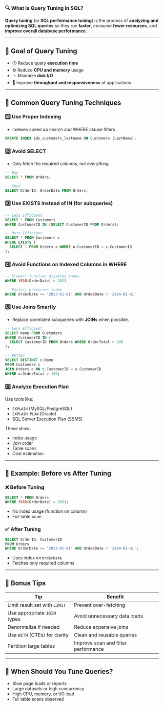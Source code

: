 ### 🔍 What is **Query Tuning** in SQL?

**Query tuning** (or **SQL performance tuning**) is the process of **analyzing and optimizing SQL queries** so they run **faster**, consume **fewer resources**, and **improve overall database performance**.

---

## 🎯 **Goal of Query Tuning**

* 🕒 Reduce query **execution time**
* ⚙️ Reduce **CPU and memory** usage
* 📉 Minimize **disk I/O**
* 🚀 Improve **throughput and responsiveness** of applications

---

## 🔧 Common Query Tuning Techniques

### 1️⃣ **Use Proper Indexing**

* Indexes speed up search and WHERE clause filters.

```sql
CREATE INDEX idx_customers_lastname ON Customers (LastName);
```

### 2️⃣ **Avoid SELECT**

* Only fetch the required columns, not everything.

```sql
-- Bad
SELECT * FROM Orders;

-- Good
SELECT OrderID, OrderDate FROM Orders;
```

### 3️⃣ **Use EXISTS Instead of IN (for subqueries)**

```sql
-- Less Efficient
SELECT * FROM Customers 
WHERE CustomerID IN (SELECT CustomerID FROM Orders);

-- More Efficient
SELECT * FROM Customers c
WHERE EXISTS (
  SELECT 1 FROM Orders o WHERE o.CustomerID = c.CustomerID
);
```

### 4️⃣ **Avoid Functions on Indexed Columns in WHERE**

```sql
-- Slower: function disables index
WHERE YEAR(OrderDate) = 2023

-- Faster: preserves index
WHERE OrderDate >= '2023-01-01' AND OrderDate < '2024-01-01'
```

### 5️⃣ **Use Joins Smartly**

* Replace correlated subqueries with **JOINs** when possible.

```sql
-- Less Efficient
SELECT Name FROM Customers 
WHERE CustomerID IN (
  SELECT CustomerID FROM Orders WHERE OrderTotal > 100
);

-- Better
SELECT DISTINCT c.Name 
FROM Customers c
JOIN Orders o ON c.CustomerID = o.CustomerID
WHERE o.OrderTotal > 100;
```

### 6️⃣ **Analyze Execution Plan**

Use tools like:

* `EXPLAIN` (MySQL/PostgreSQL)
* `EXPLAIN PLAN` (Oracle)
* SQL Server Execution Plan (SSMS)

These show:

* Index usage
* Join order
* Table scans
* Cost estimation

---

## 🧪 Example: Before vs After Tuning

### ❌ **Before Tuning**

```sql
SELECT * FROM Orders 
WHERE YEAR(OrderDate) = 2023;
```

* No index usage (function on column)
* Full table scan

### ✅ **After Tuning**

```sql
SELECT OrderID, CustomerID 
FROM Orders 
WHERE OrderDate >= '2023-01-01' AND OrderDate < '2024-01-01';
```

* Uses index on `OrderDate`
* Fetches only required columns

---

## 🚀 Bonus Tips

| Tip                           | Benefit                             |
| ----------------------------- | ----------------------------------- |
| Limit result set with `LIMIT` | Prevent over-fetching               |
| Use appropriate `JOIN` types  | Avoid unnecessary data loads        |
| Denormalize if needed         | Reduce expensive joins              |
| Use `WITH` (CTEs) for clarity | Clean and reusable queries          |
| Partition large tables        | Improve scan and filter performance |

---

## 🧠 When Should You Tune Queries?

* Slow page loads or reports
* Large datasets or high concurrency
* High CPU, memory, or I/O load
* Full table scans observed
